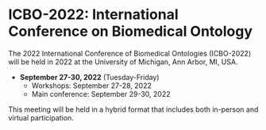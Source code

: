 # ICBO-2022: International Conference on Biomedical Ontology

The 2022 International Conference of Biomedical Ontologies (ICBO-2022) will be held in 2022 at the University of Michigan, Ann Arbor, MI, USA. 

- **September 27-30, 2022** (Tuesday-Friday) 
  - Workshops: September 27-28, 2022
  - Main conference: September 29-30, 2022 

This meeting will be held in a hybrid format that includes both in-person and virtual participation.  